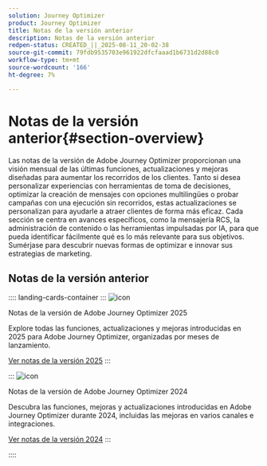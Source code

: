 ```yaml
---
solution: Journey Optimizer
product: Journey Optimizer
title: Notas de la versión anterior
description: Notas de la versión anterior
redpen-status: CREATED_||_2025-08-11_20-02-38
source-git-commit: 79fdb9535703e961922dfcfaaad1b6731d2d88c0
workflow-type: tm+mt
source-wordcount: '166'
ht-degree: 7%

---
```



# Notas de la versión anterior{#section-overview}

Las notas de la versión de Adobe Journey Optimizer proporcionan una visión mensual de las últimas funciones, actualizaciones y mejoras diseñadas para aumentar los recorridos de los clientes. Tanto si desea personalizar experiencias con herramientas de toma de decisiones, optimizar la creación de mensajes con opciones multilingües o probar campañas con una ejecución sin recorridos, estas actualizaciones se personalizan para ayudarle a atraer clientes de forma más eficaz. Cada sección se centra en avances específicos, como la mensajería RCS, la administración de contenido o las herramientas impulsadas por IA, para que pueda identificar fácilmente qué es lo más relevante para sus objetivos. Sumérjase para descubrir nuevas formas de optimizar e innovar sus estrategias de marketing.

## Notas de la versión anterior

:::: landing-cards-container
:::
![icon](https://cdn.experienceleague.adobe.com/icons/list-check.svg)

Notas de la versión de Adobe Journey Optimizer 2025

Explore todas las funciones, actualizaciones y mejoras introducidas en 2025 para Adobe Journey Optimizer, organizadas por meses de lanzamiento.

[Ver notas de la versión 2025](../using/rn/release-notes-2025.md)
:::

:::
![icon](https://cdn.experienceleague.adobe.com/icons/list-check.svg)

Notas de la versión de Adobe Journey Optimizer 2024

Descubra las funciones, mejoras y actualizaciones introducidas en Adobe Journey Optimizer durante 2024, incluidas las mejoras en varios canales e integraciones.

[Ver notas de la versión 2024](../using/rn/release-notes-2024.md)
:::

::::
